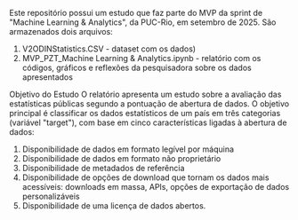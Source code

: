 Este repositório possui um estudo que faz parte do MVP da sprint de "Machine Learning & Analytics", da PUC-Rio, em setembro de 2025. São armazenados dois arquivos:

1) V2ODINStatistics.CSV - dataset com os dados)
2) MVP_PZT_Machine Learning & Analytics.ipynb - relatório com os códigos, gráficos e reflexões da pesquisadora sobre os dados apresentados

Objetivo do Estudo
O relatório apresenta um estudo sobre a avaliação das estatísticas públicas segundo a pontuação de abertura de dados. O objetivo principal é classificar os dados estatísticos de um país em três categorias (variável "target"), com base em cinco características ligadas à abertura de dados:

1) Disponibilidade de dados em formato legível por máquina
2) Disponibilidade de dados em formato não proprietário
3) Disponibilidade de metadados de referência
4) Disponibilidade de opções de download que tornam os dados mais acessíveis: downloads em massa, APIs, opções de exportação de dados personalizáveis
5) Disponibilidade de uma licença de dados abertos.
